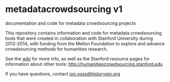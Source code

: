 # metadatacrowdsourcing v1
documentation and code for metadata crowdsourcing projects

This repository contains information and code for metadata crowdsourcing tools that were created in collaboration with Stanford University during 2012-2014, with funding from the Mellon Foundation to explore and advance crowdsourcing methods for humanities research.

See the [wiki](https://github.com/Historypin/metadatacrowdsourcing/wiki) for more info, as well as the Stanford resource pages for information about other tools: http://humanitiescrowdsourcing.stanford.edu

If you have questions, contact jon.voss@historypin.org
